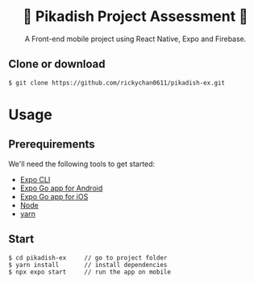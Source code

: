 <h1 align="center">
🍩 Pikadish Project Assessment 🍩
</h1>
<p align="center">
A Front-end mobile project using React Native, Expo and Firebase.</p>


## Clone or download
```terminal
$ git clone https://github.com/rickychan0611/pikadish-ex.git
```

# Usage 

## Prerequirements

We'll need the following tools to get started:

- [Expo CLI](https://docs.expo.dev/get-started/installation/)
- [Expo Go app for Android](https://play.google.com/store/apps/details?id=host.exp.exponent)
- [Expo Go app for iOS](https://apps.apple.com/app/expo-go/id982107779)
- [Node](https://nodejs.org/en/download/)
- [yarn](https://yarnpkg.com/getting-started/install)


## Start

```terminal
$ cd pikadish-ex     // go to project folder
$ yarn install       // install dependencies
$ npx expo start     // run the app on mobile
```
